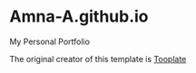 # Amna-A.github.io
My Personal Portfolio


The original creator of this template is [Tooplate](https://www.tooplate.com/)
